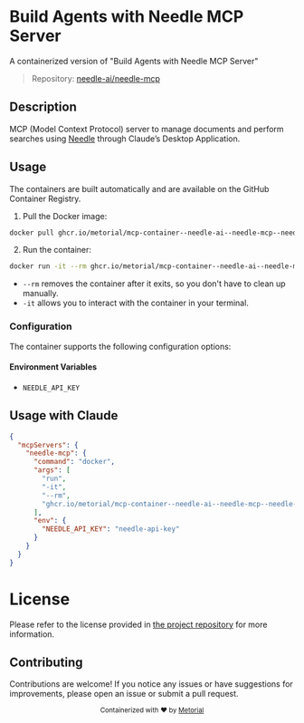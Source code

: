 
# Build Agents with Needle MCP Server

A containerized version of "Build Agents with Needle MCP Server"

> Repository: [needle-ai/needle-mcp](https://github.com/needle-ai/needle-mcp)

## Description

MCP (Model Context Protocol) server to manage documents and perform searches using [Needle](https://needle-ai.com) through Claude’s Desktop Application.


## Usage

The containers are built automatically and are available on the GitHub Container Registry.

1. Pull the Docker image:

```bash
docker pull ghcr.io/metorial/mcp-container--needle-ai--needle-mcp--needle-mcp
```

2. Run the container:

```bash
docker run -it --rm ghcr.io/metorial/mcp-container--needle-ai--needle-mcp--needle-mcp 
```

- `--rm` removes the container after it exits, so you don't have to clean up manually.
- `-it` allows you to interact with the container in your terminal.


### Configuration

The container supports the following configuration options:




#### Environment Variables

- `NEEDLE_API_KEY`




## Usage with Claude

```json
{
  "mcpServers": {
    "needle-mcp": {
      "command": "docker",
      "args": [
        "run",
        "-it",
        "--rm",
        "ghcr.io/metorial/mcp-container--needle-ai--needle-mcp--needle-mcp"
      ],
      "env": {
        "NEEDLE_API_KEY": "needle-api-key"
      }
    }
  }
}
```

# License

Please refer to the license provided in [the project repository](https://github.com/needle-ai/needle-mcp) for more information.

## Contributing

Contributions are welcome! If you notice any issues or have suggestions for improvements, please open an issue or submit a pull request.

<div align="center">
  <sub>Containerized with ❤️ by <a href="https://metorial.com">Metorial</a></sub>
</div>
  